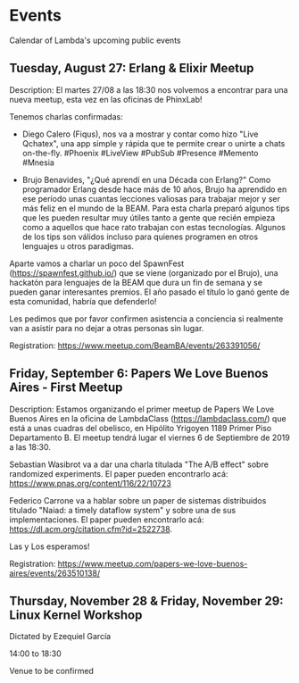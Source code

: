 # Events
Calendar of Lambda's upcoming public events

## Tuesday, August 27: Erlang & Elixir Meetup
Description: 
El martes 27/08 a las 18:30 nos volvemos a encontrar para una nueva meetup, esta vez en las oficinas de PhinxLab!

Tenemos charlas confirmadas:

- Diego Calero (Fiqus), nos va a mostrar y contar como hizo "Live Qchatex", una app simple y rápida que te permite crear o unirte a chats on-the-fly.
#Phoenix #LiveView #PubSub #Presence #Memento #Mnesia

- Brujo Benavides, "¿Qué aprendí en una Década con Erlang?"
Como programador Erlang desde hace más de 10 años, Brujo ha aprendido en ese período unas cuantas lecciones valiosas para trabajar mejor y ser más feliz en el mundo de la BEAM.
Para esta charla preparó algunos tips que les pueden resultar muy útiles tanto a gente que recién empieza como a aquellos que hace rato trabajan con estas tecnologías. Algunos de los tips son válidos incluso para quienes programen en otros lenguajes u otros paradigmas.

Aparte vamos a charlar un poco del SpawnFest (https://spawnfest.github.io/) que se viene (organizado por el Brujo), una hackatón para lenguajes de la BEAM que dura un fin de semana y se pueden ganar interesantes premios.
El año pasado el título lo ganó gente de esta comunidad, habría que defenderlo!

Les pedimos que por favor confirmen asistencia a conciencia si realmente van a asistir para no dejar a otras personas sin lugar.

Registration: https://www.meetup.com/BeamBA/events/263391056/

## Friday, September 6: Papers We Love Buenos Aires - First Meetup

Description:
Estamos organizando el primer meetup de Papers We Love Buenos Aires en la oficina de LambdaClass (https://lambdaclass.com/) que está a unas cuadras del obelisco, en Hipólito Yrigoyen 1189 Primer Piso Departamento B. El meetup tendrá lugar el viernes 6 de Septiembre de 2019 a las 18:30.

Sebastian Wasibrot va a dar una charla titulada "The A/B effect" sobre randomized experiments. El paper pueden encontrarlo acá: https://www.pnas.org/content/116/22/10723

Federico Carrone va a hablar sobre un paper de sistemas distribuidos titulado "Naiad: a timely dataflow system" y sobre una de sus implementaciones. El paper pueden encontrarlo acá: https://dl.acm.org/citation.cfm?id=2522738.

Las y Los esperamos!

Registration: https://www.meetup.com/papers-we-love-buenos-aires/events/263510138/

## Thursday, November 28 & Friday, November 29: Linux Kernel Workshop

Dictated by Ezequiel García

14:00 to 18:30

Venue to be confirmed

